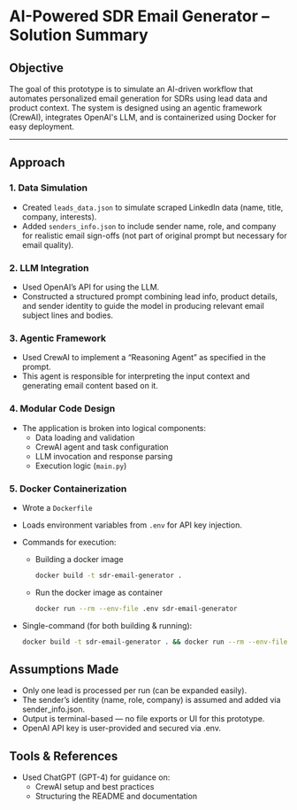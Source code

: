 # AI-Powered SDR Email Generator – Solution Summary

## Objective

The goal of this prototype is to simulate an AI-driven workflow that automates personalized email generation for SDRs using lead data and product context. The system is designed using an agentic framework (CrewAI), integrates OpenAI's LLM, and is containerized using Docker for easy deployment.

---

## Approach

### 1. Data Simulation
- Created `leads_data.json` to simulate scraped LinkedIn data (name, title, company, interests).
- Added `senders_info.json` to include sender name, role, and company for realistic email sign-offs (not part of original prompt but necessary for email quality).

### 2. LLM Integration
- Used OpenAI’s API for using the LLM.
- Constructed a structured prompt combining lead info, product details, and sender identity to guide the model in producing relevant email subject lines and bodies.

### 3. Agentic Framework
- Used CrewAI to implement a “Reasoning Agent” as specified in the prompt.
- This agent is responsible for interpreting the input context and generating email content based on it.

### 4. Modular Code Design
- The application is broken into logical components:
  - Data loading and validation
  - CrewAI agent and task configuration
  - LLM invocation and response parsing
  - Execution logic (`main.py`)

### 5. Docker Containerization
- Wrote a `Dockerfile`
- Loads environment variables from `.env` for API key injection.
- Commands for execution:
  - Building a docker image
    ```bash
    docker build -t sdr-email-generator .
    ```
  - Run the docker image as container
    ```bash
    docker run --rm --env-file .env sdr-email-generator
    ```
    
- Single-command (for both building & running): 
  ```bash
  docker build -t sdr-email-generator . && docker run --rm --env-file .env sdr-email-generator
  ```

## Assumptions Made
- Only one lead is processed per run (can be expanded easily).
- The sender’s identity (name, role, company) is assumed and added via sender_info.json.
- Output is terminal-based — no file exports or UI for this prototype.
- OpenAI API key is user-provided and secured via .env.

## Tools & References
- Used ChatGPT (GPT-4) for guidance on:
  - CrewAI setup and best practices
  - Structuring the README and documentation
